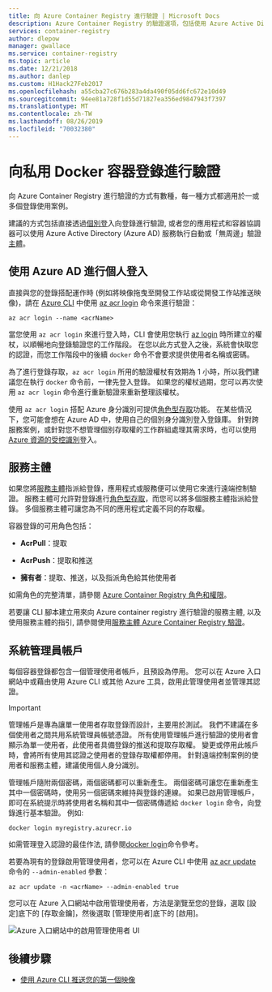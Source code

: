 ```yaml
---
title: 向 Azure Container Registry 進行驗證 | Microsoft Docs
description: Azure Container Registry 的驗證選項，包括使用 Azure Active Directory 身分識別來登入、使用服務主體，以及使用選擇性的管理員認證。
services: container-registry
author: dlepow
manager: gwallace
ms.service: container-registry
ms.topic: article
ms.date: 12/21/2018
ms.author: danlep
ms.custom: H1Hack27Feb2017
ms.openlocfilehash: a55cba27c676b283a4da490f05dd6fc672e10d49
ms.sourcegitcommit: 94ee81a728f1d55d71827ea356ed9847943f7397
ms.translationtype: MT
ms.contentlocale: zh-TW
ms.lasthandoff: 08/26/2019
ms.locfileid: "70032380"
---
```

# <a name="authenticate-with-a-private-docker-container-registry"></a>向私用 Docker 容器登錄進行驗證

向 Azure Container Registry 進行驗證的方式有數種，每一種方式都適用於一或多個登錄使用案例。

建議的方式包括直接透過[個別登](#individual-login-with-azure-ad)入向登錄進行驗證, 或者您的應用程式和容器協調器可以使用 Azure Active Directory (Azure AD) 服務執行自動或「無周邊」驗證[主體](#service-principal)。

## <a name="individual-login-with-azure-ad"></a>使用 Azure AD 進行個人登入

直接與您的登錄搭配運作時 (例如將映像拖曳至開發工作站或從開發工作站推送映像)，請在 [Azure CLI](/cli/azure/install-azure-cli) 中使用 [az acr login](/cli/azure/acr?view=azure-cli-latest#az-acr-login) 命令來進行驗證：

```azurecli
az acr login --name <acrName>
```

當您使用 `az acr login` 來進行登入時，CLI 會使用您執行 [az login](/cli/azure/reference-index#az-login) 時所建立的權杖，以順暢地向登錄驗證您的工作階段。 在您以此方式登入之後，系統會快取您的認證，而您工作階段中的後續 `docker` 命令不會要求提供使用者名稱或密碼。 

為了進行登錄存取，`az acr login` 所用的驗證權杖有效期為 1 小時，所以我們建議您在執行 `docker` 命令前，一律先登入登錄。 如果您的權杖過期，您可以再次使用 `az acr login` 命令進行重新驗證來重新整理該權杖。 

使用 `az acr login` 搭配 Azure 身分識別可提供[角色型存取](../role-based-access-control/role-assignments-portal.md)功能。 在某些情況下，您可能會想在 Azure AD 中，使用自己的個別身分識別登入登錄庫。 針對跨服務案例，或針對您不想管理個別存取權的工作群組處理其需求時，也可以使用 [Azure 資源的受控識別](container-registry-authentication-managed-identity.md)登入。

## <a name="service-principal"></a>服務主體

如果您將[服務主體](../active-directory/develop/app-objects-and-service-principals.md)指派給登錄，應用程式或服務便可以使用它來進行遠端控制驗證。 服務主體可允許對登錄進行[角色型存取](../role-based-access-control/role-assignments-portal.md)，而您可以將多個服務主體指派給登錄。 多個服務主體可讓您為不同的應用程式定義不同的存取權。

容器登錄的可用角色包括：

* **AcrPull**：提取

* **AcrPush**：提取和推送

* **擁有者**：提取、推送，以及指派角色給其他使用者

如需角色的完整清單，請參閱 [Azure Container Registry 角色和權限](container-registry-roles.md)。

若要讓 CLI 腳本建立用來向 Azure container registry 進行驗證的服務主體, 以及使用服務主體的指引, 請參閱使用[服務主體 Azure Container Registry 驗證](container-registry-auth-service-principal.md)。

## <a name="admin-account"></a>系統管理員帳戶

每個容器登錄都包含一個管理使用者帳戶，且預設為停用。 您可以在 Azure 入口網站中或藉由使用 Azure CLI 或其他 Azure 工具，啟用此管理使用者並管理其認證。

> [!IMPORTANT]
> 管理帳戶是專為讓單一使用者存取登錄而設計，主要用於測試。 我們不建議在多個使用者之間共用系統管理員帳號憑證。 所有使用管理帳戶進行驗證的使用者會顯示為單一使用者，此使用者具備登錄的推送和提取存取權。 變更或停用此帳戶時，會將所有使用其認證之使用者的登錄存取權都停用。 針對遠端控制案例的使用者和服務主體，建議使用個人身分識別。
>

管理帳戶隨附兩個密碼，兩個密碼都可以重新產生。 兩個密碼可讓您在重新產生其中一個密碼時，使用另一個密碼來維持與登錄的連線。 如果已啟用管理帳戶，即可在系統提示時將使用者名稱和其中一個密碼傳遞給 `docker login` 命令，向登錄進行基本驗證。 例如:

```
docker login myregistry.azurecr.io 
```

如需管理登入認證的最佳作法, 請參閱[docker login](https://docs.docker.com/engine/reference/commandline/login/)命令參考。

若要為現有的登錄啟用管理使用者，您可以在 Azure CLI 中使用 [az acr update](/cli/azure/acr?view=azure-cli-latest#az-acr-update) 命令的 `--admin-enabled` 參數：

```azurecli
az acr update -n <acrName> --admin-enabled true
```

您可以在 Azure 入口網站中啟用管理使用者，方法是瀏覽至您的登錄，選取 [設定]底下的 [存取金鑰]，然後選取 [管理使用者]底下的 [啟用]。

![Azure 入口網站中的啟用管理使用者 UI][auth-portal-01]

## <a name="next-steps"></a>後續步驟

* [使用 Azure CLI 推送您的第一個映像](container-registry-get-started-azure-cli.md)

<!-- IMAGES -->
[auth-portal-01]: ./media/container-registry-authentication/auth-portal-01.png
